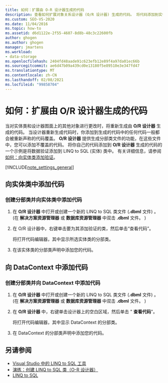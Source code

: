 ```yaml
---
title: 如何：扩展由 O-R 设计器生成的代码
description: 查看如何扩展对象关系设计器 (O/R 设计器) 生成的代码。 将代码添加到实体类。 将代码添加到 DataContext。
ms.custom: SEO-VS-2020
ms.date: 11/04/2016
ms.topic: how-to
ms.assetid: d6d1122e-2f55-4607-8d8b-48c3c22600fb
author: ghogen
ms.author: ghogen
manager: jmartens
ms.workload:
- data-storage
ms.openlocfilehash: 2404fd48aade91c623efb12e89f4a97da01ec66b
ms.sourcegitcommit: ae6d47b09a439cd0e13180f5e89510e3e347fd47
ms.translationtype: MT
ms.contentlocale: zh-CN
ms.lasthandoff: 02/08/2021
ms.locfileid: "99858704"
---
```

# <a name="how-to-extend-code-generated-by-the-or-designer"></a>如何：扩展由 O/R 设计器生成的代码
当对实体类和设计器图面上的其他对象进行更改时，将重新生成由 **O/R 设计器** 生成的代码。 当设计器重新生成代码时，你添加到生成的代码中的任何代码一般都会被重新声称的代码覆盖。 **O/R 设计器** 提供生成分部类文件的功能，在这些文件中，您可以添加不覆盖的代码。 将你自己的代码添加到 **O/R 设计器** 生成的代码的一个示例是将数据验证添加到 LINQ to SQL (实体) 类中。 有关详细信息，请参阅 [如何：向实体类添加验证](../data-tools/how-to-add-validation-to-entity-classes.md)。

[!INCLUDE[note_settings_general](../data-tools/includes/note_settings_general_md.md)]

## <a name="add-code-to-an-entity-class"></a>向实体类中添加代码

### <a name="to-create-a-partial-class-and-add-code-to-an-entity-class"></a>创建分部类并向实体类中添加代码

1. 在 **O/R 设计器** 中打开或创建一个新的 LINQ to SQL 类文件 (**.dbml** 文件) 。  (在 **解决方案资源管理器** 或 **数据库资源管理器** 中双击 **.dbml** 文件。 ) 

2. 在 O/R 设计器中，右键单击要为其添加验证的类，然后单击“查看代码”。

     将打开代码编辑器，其中显示所选实体类的分部类。

3. 在该实体类的分部类声明中添加您的代码。

## <a name="add-code-to-a-datacontext"></a>向 DataContext 中添加代码

### <a name="to-create-a-partial-class-and-add-code-to-a-datacontext"></a>创建分部类并向 DataContext 中添加代码

1. 在 **O/R 设计器** 中打开或创建一个新的 LINQ to SQL 类文件 (**.dbml** 文件) 。  (在 **解决方案资源管理器** 或 **数据库资源管理器** 中双击 **.dbml** 文件。 ) 

2. 在 **O/R 设计器** 中，右键单击设计器上的空白区域，然后单击 " **查看代码**"。

     将打开代码编辑器，其中显示 DataContext 的分部类。

3. 在 DataContext 的分部类声明中添加您的代码。

## <a name="see-also"></a>另请参阅

- [Visual Studio 中的 LINQ to SQL 工具](../data-tools/linq-to-sql-tools-in-visual-studio2.md)
- [演练：创建 LINQ to SQL 类（O-R 设计器）](how-to-create-linq-to-sql-classes-mapped-to-tables-and-views-o-r-designer.md)
- [LINQ to SQL](/dotnet/framework/data/adonet/sql/linq/index)
